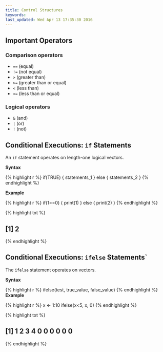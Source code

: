 ```yaml
---
title: Control Structures
keywords: 
last_updated: Wed Apr 13 17:35:30 2016
---
```


## Important Operators

### Comparison operators

* `==` (equal)
* `!=` (not equal)
* `>` (greater than)
* `>=` (greater than or equal)
* `<` (less than)
* `<=` (less than or equal)

### Logical operators
		
* `&` (and)
* `|` (or) 
* `!` (not)

## Conditional Executions: `if` Statements

An `if` statement operates on length-one logical vectors.

__Syntax__

{% highlight r %}
if(TRUE) { 
	statements_1 
} else { 
	statements_2 
}
{% endhighlight %}

__Example__

{% highlight r %}
if(1==0) { 
	print(1) 
} else { 
	print(2) 
}
{% endhighlight %}

{% highlight txt %}
## [1] 2
{% endhighlight %}

## Conditional Executions: `ifelse` Statements`

The `ifelse` statement operates on vectors.

__Syntax__

{% highlight r %}
ifelse(test, true_value, false_value)
{% endhighlight %}
__Example__

{% highlight r %}
x <- 1:10 
ifelse(x<5, x, 0)
{% endhighlight %}

{% highlight txt %}
##  [1] 1 2 3 4 0 0 0 0 0 0
{% endhighlight %}

